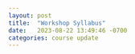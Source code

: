 ```yaml
---
layout: post
title:  "Workshop Syllabus"
date:   2023-08-22 13:49:46 -0700
categories: course update
---
```


<object data="https://github.com/chrisdongwon/Calculus1-Workshop-Fall23/blob/main/Calc_1_workshop_syllabus.pdf" width="1000" height="1000" type='application/pdf'></object>